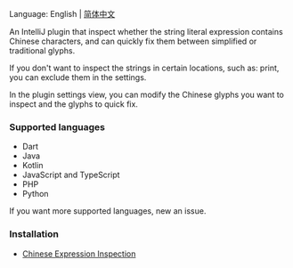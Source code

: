 Language: English | [简体中文](./README_zh.md)

An IntelliJ plugin that inspect whether the string literal expression contains Chinese characters, and can quickly fix them between simplified or traditional glyphs.

If you don't want to inspect the strings in certain locations, such as: print, you can exclude them in the settings.

In the plugin settings view, you can modify the Chinese glyphs you want to inspect and the glyphs to quick fix.

### Supported languages
- Dart
- Java
- Kotlin
- JavaScript and TypeScript
- PHP
- Python

If you want more supported languages, new an issue.

### Installation
- [Chinese Expression Inspection](https://plugins.jetbrains.com/plugin/26834-chinese-expression-inspection)

